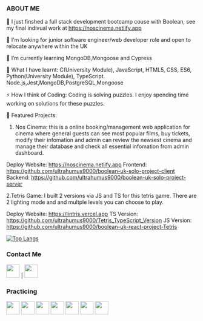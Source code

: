  ###   ABOUT ME 

 🔭 I just finshed a full stack development bootcamp couse with Boolean, see my final indivual work at https://noscinema.netlify.app 
 
 🍞 I'm looking for junior software engineer/web developer role and open to relocate anywhere within the UK
 
 🌱 I’m currently learning MongoDB,Mongoose and Cypress
 
 🍓 What I have learnt: C(University Module), JavaScript, HTML5, CSS, ES6, Python(University Module), TypeScript. Node.js,Jest,MongoDB,PostgreSQL,Mongoose
 
 ⚡ How I think of Coding: Coding is solving puzzles. I enjoy spending time working on solutions for these puzzles.
 
 🌸 Featured Projects:
 
 1. Nos Cinema: this is a online booking/management web application for cinema where general guests can see most popular films, buy tickets, modify their infomation and admin can review the newsest cinema and manage their database and check all essential infomation from admin dashboard.
 
 Deploy Website: https://noscinema.netlify.app
 Frontend: https://github.com/ultrahumus9000/boolean-uk-solo-project-client
 Backend: https://github.com/ultrahumus9000/boolean-uk-solo-project-server
 
 2.Tetris Game: I built 2 versions via JS and TS for this tetris game. There are 2 lighting mode and and multple levels you can choose to play. 
  
 Deploy Website: https://lintris.vercel.app
 TS Version: https://github.com/ultrahumus9000/Tetris_TypeScript_Version
 JS Version: https://github.com/ultrahumus9000/boolean-uk-react-project-Tetris
 
 
 
 
 

 [![Top Langs](https://github-readme-stats.vercel.app/api/top-langs/?username=anuraghazra&layout=compact)](https://github.com/anuraghazra/github-readme-stats?)

<div align="left">
 
 ### Contact Me 
 [<img width="35" src="https://pics.freeicons.io/uploads/icons/png/17893955031555589921-64.png"/>](https://www.linkedin.com/in/linlin-li-90b66010a)
</a>  | 
  <a href="mailto: paris1900lll@gmail.com"  > 
 <img width="35" src="https://pics.freeicons.io/uploads/icons/png/11377518691557997002-64.png"/>
</a>

 ### Practicing  
 
 <img width="35" src="https://pics.freeicons.io/uploads/icons/png/8804286661557996995-64.png"/>  
  <img width="35" src="https://pics.freeicons.io/uploads/icons/png/632690741557997006-64.png"/>
  <img width="35" src="https://camo.githubusercontent.com/cd9f41094846fccf089ea20726a9f0f6d613cb1d91d834b7d66298a49e1e53d7/68747470733a2f2f706963732e6672656569636f6e732e696f2f75706c6f6164732f69636f6e732f706e672f32313038383434323837313534303535333631342d3531322e706e67"/>
  <img width="35" src="https://pics.freeicons.io/uploads/icons/png/20167174151551942641-64.png"/>
 <img width="35" src="https://pics.freeicons.io/uploads/icons/png/8954758561551942278-64.png"/>
  <img width="35" src="https://camo.githubusercontent.com/71180e045362792d24b2bb6c8c358b2113c9e199e650667e7b560596f99894e5/68747470733a2f2f706963732e6672656569636f6e732e696f2f75706c6f6164732f69636f6e732f706e672f31343637383631303733313535313935333730382d3531322e706e67"/>
   <img width="35" src="https://encrypted-tbn0.gstatic.com/images?q=tbn:ANd9GcTSHGp8eKSFYl0tk-Kg0I-0xk0rZHGeKkn6Ww&usqp=CAU"/>

 
 
